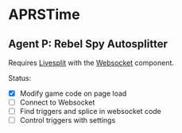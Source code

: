 # APRSTime
## Agent P: Rebel Spy Autosplitter

Requires [Livesplit](https://livesplit.org/) with the [Websocket](https://github.com/Xenira/LiveSplit-Websocket) component.

Status:
 - [x] Modify game code on page load
 - [ ] Connect to Websocket
 - [ ] Find triggers and splice in websocket code
 - [ ] Control triggers with settings
